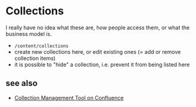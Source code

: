# Collections

I really have no idea what these are, how people access them, or what the business model is.

- `/content/collections`
- create new collections here, or edit existing ones (= add or remove collection items)
- it is possible to "hide" a collection, i.e. prevent it from being listed here

## see also
- [Collection Management Tool on Confluence](https://confluence.ingenta.com/confluence/display/IEH/Collection+Management+Tool)
